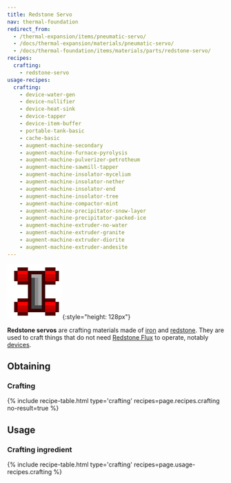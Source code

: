 ```yaml
---
title: Redstone Servo
nav: thermal-foundation
redirect_from:
  - /thermal-expansion/items/pneumatic-servo/
  - /docs/thermal-expansion/materials/pneumatic-servo/
  - /docs/thermal-foundation/items/materials/parts/redstone-servo/
recipes:
  crafting:
    - redstone-servo
usage-recipes:
  crafting:
    - device-water-gen
    - device-nullifier
    - device-heat-sink
    - device-tapper
    - device-item-buffer
    - portable-tank-basic
    - cache-basic
    - augment-machine-secondary
    - augment-machine-furnace-pyrolysis
    - augment-machine-pulverizer-petrotheum
    - augment-machine-sawmill-tapper
    - augment-machine-insolator-mycelium
    - augment-machine-insolator-nether
    - augment-machine-insolator-end
    - augment-machine-insolator-tree
    - augment-machine-compactor-mint
    - augment-machine-precipitator-snow-layer
    - augment-machine-precipitator-packed-ice
    - augment-machine-extruder-no-water
    - augment-machine-extruder-granite
    - augment-machine-extruder-diorite
    - augment-machine-extruder-andesite
---
```


![Redstone servo](/assets/images/thermal-foundation/redstone-servo.png){:style="height: 128px"}


**Redstone servos** are crafting materials made of
[iron](https://minecraft.gamepedia.com/Iron_Ingot) and
[redstone](https://minecraft.gamepedia.com/Redstone). They are used to craft
things that do not need [Redstone Flux](/docs/redstone-flux/) to operate,
notably [devices](/docs/devices/).


Obtaining
---------

### Crafting
{% include recipe-table.html type='crafting' recipes=page.recipes.crafting no-result=true %}


Usage
-----

### Crafting ingredient
{% include recipe-table.html type='crafting' recipes=page.usage-recipes.crafting %}
